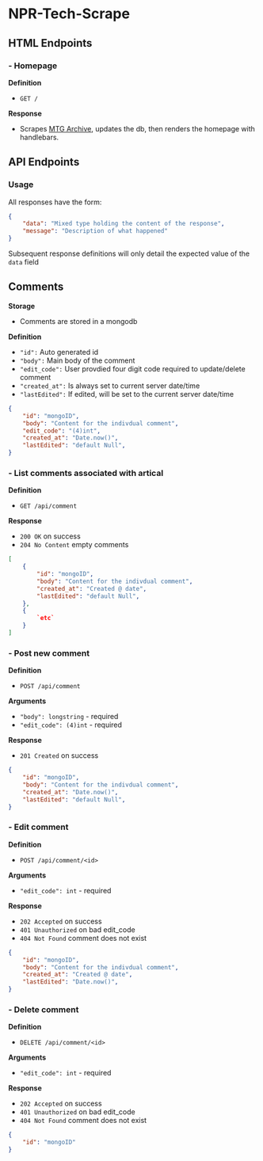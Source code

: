 # NPR-Tech-Scrape

## HTML Endpoints

### - Homepage

**Definition**
- `GET /`

**Response**
- Scrapes [MTG Archive](https://magic.wizards.com/en/articles/archive), updates the db, then renders the homepage with handlebars.

## API Endpoints

### Usage
All responses have the form:

```json
{
    "data": "Mixed type holding the content of the response",
    "message": "Description of what happened"
}
```

Subsequent response definitions will only detail the expected value of the `data` field

## Comments

**Storage**
- Comments are stored in a mongodb

**Definition**
 - `"id":` Auto generated id
 - `"body":` Main body of the comment
 - `"edit_code":` User provdied four digit code required to update/delete comment
 - `"created_at":` Is always set to current server date/time
 - `"lastEdited":` If edited, will be set to the current server date/time

```json
{
    "id": "mongoID",
    "body": "Content for the indivdual comment", 
    "edit_code": "(4)int", 
    "created_at": "Date.now()",
    "lastEdited": "default Null", 
}
```

### - List comments associated with artical

**Definition**
- `GET /api/comment`

**Response**
- `200 OK` on success
- `204 No Content` empty comments

```json
[
    {
        "id": "mongoID",
        "body": "Content for the indivdual comment",
        "created_at": "Created @ date",
        "lastEdited": "default Null",
    },
    {
        `etc`
    }
]
```

### - Post new comment

**Definition**
- `POST /api/comment`

**Arguments**
- `"body": longstring` - required
- `"edit_code": (4)int` - required

**Response**
- `201 Created` on success

```json
{
    "id": "mongoID",
    "body": "Content for the indivdual comment",
    "created_at": "Date.now()",
    "lastEdited": "default Null",
}
```

### - Edit comment

**Definition**
- `POST /api/comment/<id>`

**Arguments**
- `"edit_code": int` - required

**Response**
- `202 Accepted` on success
- `401 Unauthorized` on bad edit_code
- `404 Not Found` comment does not exist

```json
{
    "id": "mongoID",
    "body": "Content for the indivdual comment",
    "created_at": "Created @ date",
    "lastEdited": "Date.now()",
}
```

### - Delete comment

**Definition**
- `DELETE /api/comment/<id>`

**Arguments**
- `"edit_code": int` - required

**Response**
- `202 Accepted` on success
- `401 Unauthorized` on bad edit_code
- `404 Not Found` comment does not exist

```json
{
    "id": "mongoID"
}
```